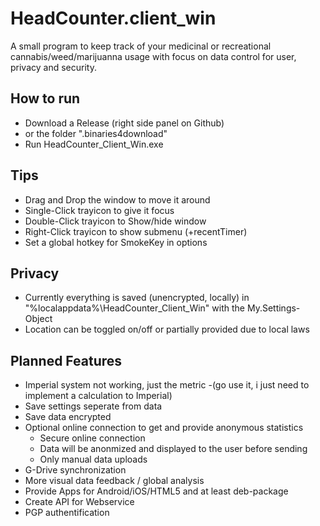 # HeadCounter.client_win
A small program to keep track of your medicinal or recreational cannabis/weed/marijuanna usage with focus on data control for user, privacy and security.


How to run
--------------------------
- Download a Release (right side panel on Github)
- or the folder ".binaries4download"
- Run HeadCounter_Client_Win.exe



Tips
--------------------------
- Drag and Drop the window to move it around
- Single-Click trayicon to give it focus
- Double-Click trayicon to Show/hide window
- Right-Click trayicon to show submenu (+recentTimer)
- Set a global hotkey for SmokeKey in options



Privacy
--------------------------
- Currently everything is saved (unencrypted, locally) in "%localappdata%\HeadCounter_Client_Win" with the My.Settings-Object
- Location can be toggled on/off or partially provided due to local laws



Planned Features
--------------------------
- Imperial system not working, just the metric 
		-(go use it, i just need to implement a calculation to Imperial)
- Save settings seperate from data
- Save data encrypted
- Optional online connection to get and provide anonymous statistics
	- Secure online connection
	- Data will be anonmized and displayed to the user before sending
	- Only manual data uploads
- G-Drive synchronization
- More visual data feedback / global analysis
- Provide Apps for Android/iOS/HTML5 and at least deb-package
- Create API for Webservice
- PGP authentification
